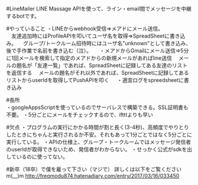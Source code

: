 #LineMailer
LINE Massage APIを使って、ライン・email間でメッセージを中継するbotです。

#やっていること
・LINEからwebhook受信⇒メアドにメール送信。  
　友達追加時にはProfileAPIを叩いてユーザ名を取得⇒SpreadSheetに書き込み。 
　グループ/トークルーム招待時にはユーザ名"unknown"として書き込み、後で手作業で名前を書き込む（泣）。
　
・メアドからGmailにメール送信⇒5分に1回メールを検索して指定のメアドからの新規メールがあればline送信
　メールの題名が「友達一覧」であれば、SpreadSheetに記録してある友達のリストを返信する
　メールの題名がそれ以外であれば、SpreadSheetに記録してあるリストからuserIdを取得してPushAPIを叩く
　
・適宜ログをspreedsheetに書き込み    

#長所  
・googleAppsScriptを使っているのでサーバレスで構築できる。SSL証明書も不要。
・5分ごとにメールをチェックするので、iftttよりも早い

#欠点
・プログラムの実行にかかる時間が割と長く(3-4秒)、高頻度でやりとりしたときにちゃんと実行されるか不安。それもあって1分ごとではなく5分ごとに実行している。
・APIの仕様上、グループ・トークルームではメッセージ発信者のuserIdが取得できないため、発信者がわからない。
・せっかく公式がsdkを出しているのに使ってない。

#新卒（18卒）で僕を雇って下さい（マジで）
詳しくは以下をご覧くださいm(__)m
http://freqmodu874.hatenadiary.com/entry/2017/03/16/033450  
